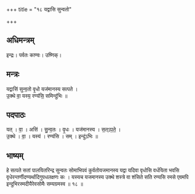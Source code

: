 +++
title = "१८ यद्वासि सुन्वतो"

+++
## अधिमन्त्रम्
इन्द्रः। पर्वतः काण्वः। उष्णिक्।

## मन्त्रः
यद्वासि॑ सुन्व॒तो वृ॒धो यज॑मानस्य सत्पते ।  
उ॒क्थे वा॒ यस्य॒ रण्य॑सि॒ समिन्दु॑भिः ॥

## पदपाठः
यत् । वा॒ । असि॑ । सु॒न्व॒तः । वृ॒धः । यज॑मानस्य । स॒त्ऽप॒ते॒ ।  
उ॒क्थे । वा॒ । यस्य॑ । रण्य॑सि । सम् । इन्दु॑ऽभिः ॥

## भाष्यम्
हे सत्पते सतां पालयितरिन्द्र सुन्वतः सोमाभिपवं कुर्वतोयजमानस्य यद्वा यदिवा वृधोसि वर्धयिता भवसि वृधेरन्तर्णीदण्यर्थादिगुपधलक्षणः कः । यस्यच यजमानस्य उक्थे शस्त्रे वा शंसिते सति रण्यसि रमसे एवमपि इन्दुभिरस्मदीयैरेवसोमैः सम्यग्रमस्व ॥ १८ ॥